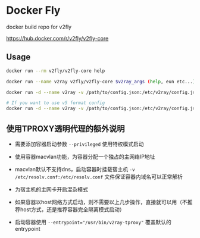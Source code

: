 # Docker Fly

docker build repo for v2fly

https://hub.docker.com/r/v2fly/v2fly-core

## Usage

```bash
docker run --rm v2fly/v2fly-core help

docker run --name v2ray v2fly/v2fly-core $v2ray_args (help, eun etc...)

docker run -d --name v2ray -v /path/to/config.json:/etc/v2ray/config.json -p 10086:10086 v2fly/v2fly-core run -c /etc/v2ray/config.json 

# If you want to use v5 format config
docker run -d --name v2ray -v /path/to/config.json:/etc/v2ray/config.json -p 10086:10086 v2fly/v2fly-core run -c /etc/v2ray/config.json -format jsonv5
```

## 使用TPROXY透明代理的额外说明

  - 需要添加容器启动参数 `--privileged` 使用特权模式启动
  
  - 使用容器macvlan功能，为容器分配一个独占的主网络IP地址

  - macvlan默认不支持dns，启动容器时挂载宿主机 `-v /etc/resolv.conf:/etc/resolv.conf` 文件保证容器内域名可以正常解析

  - 为宿主机的主网卡开启混杂模式

  - 如果容器以host网络方式启动，则不需要以上几步操作，直接就可以用（不推荐host方式，还是推荐容器完全隔离模式启动）
 
  - 启动容器使用 `--entrypoint="/usr/bin/v2ray-tproxy"` 覆盖默认的 entrypoint
